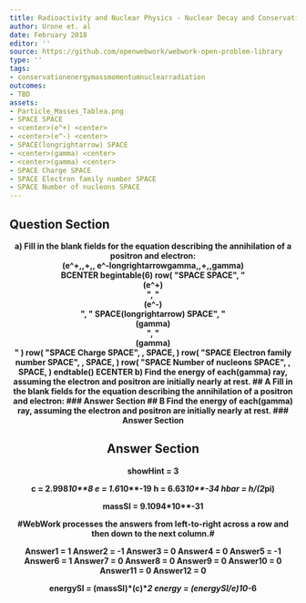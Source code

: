 ```yaml
---
title: Radioactivity and Nuclear Physics - Nuclear Decay and Conservation Laws
author: Urone et. al
date: February 2018
editor: ''
source: https://github.com/openwebwork/webwork-open-problem-library
type: ''
tags:
- conservationenergymassmomentumnuclearradiation
outcomes:
- TBD
assets:
- Particle_Masses_Tablea.png
- SPACE SPACE
- <center>(e^+) <center>
- <center>(e^-) <center>
- SPACE(longrightarrow) SPACE
- <center>(gamma) <center>
- <center>(gamma) <center>
- SPACE Charge SPACE
- SPACE Electron family number SPACE
- SPACE Number of nucleons SPACE
---
```


## Question Section 

<center> 

<b>
a) Fill in the blank fields for the equation describing the annihilation of a positron and electron:
<center>(e^+,,+,, e^-longrightarrowgamma,,+,,gamma)<center>
BCENTER
 begintable(6)
 row( "SPACE SPACE", "<center>(e^+) <center>", "<center>(e^-) <center>", " SPACE(longrightarrow) SPACE", "<center>(gamma) <center>", "<center>(gamma) <center>" )
 row( "SPACE Charge SPACE", , SPACE,
         )
 row( "SPACE Electron family number SPACE", , SPACE,
         )
 row( "SPACE Number of nucleons SPACE", , SPACE,
         )
 endtable()
ECENTER
b) Find the energy of each(gamma) ray, assuming the electron and positron are initially nearly at rest.
## A
Fill in the blank fields for the equation describing the annihilation of a positron and electron:
### Answer Section
## B
Find the energy of each(gamma) ray, assuming the electron and positron are initially nearly at rest.
### Answer Section


## Answer Section

showHint = 3

c = 2.998*10**8
e = 1.6*10**-19
h = 6.63*10**-34
hbar = h/(2*pi)

massSI = 9.1094*10**-31

#WebWork processes the answers from left-to-right across a row and then down to the next column.#

Answer1 = 1
Answer2 = -1
Answer3 = 0
Answer4 = 0
Answer5 = -1
Answer6 = 1
Answer7 = 0
Answer8 = 0
Answer9 = 0
Answer10 = 0
Answer11 = 0
Answer12 = 0

energySI = (massSI)*(c)**2
energy = (energySI/e)*10**-6